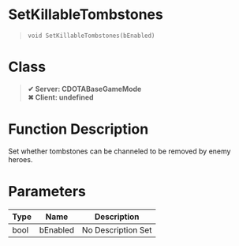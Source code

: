 # SetKillableTombstones
> `void SetKillableTombstones(bEnabled)`
# Class
> __✔ Server: CDOTABaseGameMode__  
> __✖ Client: undefined__  
# Function Description
Set whether tombstones can be channeled to be removed by enemy heroes.
# Parameters
Type|Name|Description
--|--|--
bool|bEnabled|No Description Set
